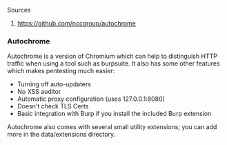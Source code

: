 Sources
1) https://github.com/nccgroup/autochrome

### Autochrome
Autochrome is a version of Chromium which can help to distinguish HTTP traffic when using a tool such as burpsuite. It also has some other features which makes pentesting much easier:
- Turning off auto-updaters
- No XSS auditor
- Automatic proxy configuration (uses 127.0.0.1:8080)
- Doesn't check TLS Certs
- Basic integration with Burp if you install the included Burp extension

Autochrome also comes with several small utility extensions; you can add more in the data/extensions directory.
